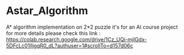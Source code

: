 # Astar_Algorithm
A* algorithm implementation on 2*2 puzzle
it's for an AI course project  
for more details please check this link : https://colab.research.google.com/drive/1Cz_UQi-mjIGdx-5DFcLc01lIjgqR0_dL?authuser=1#scrollTo=d157d06c
